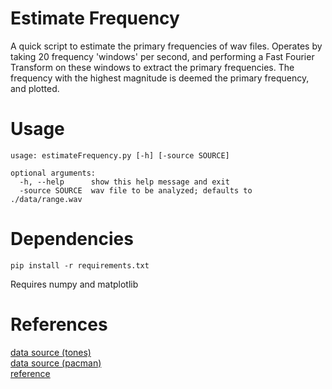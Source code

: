 # Estimate Frequency
A quick script to estimate the primary frequencies of wav files. Operates by taking 20 frequency 'windows' per second, and performing a Fast Fourier Transform on these windows to extract the primary frequencies. The frequency with the highest magnitude is deemed the primary frequency, and plotted.

# Usage
```
usage: estimateFrequency.py [-h] [-source SOURCE]

optional arguments:
  -h, --help      show this help message and exit
  -source SOURCE  wav file to be analyzed; defaults to ./data/range.wav
```

# Dependencies
```
pip install -r requirements.txt
```
Requires numpy and matplotlib

# References
[data source (tones)](http://www.mediacollege.com/audio/tone/download/)<br>
[data source (pacman)](http://www.classicgaming.cc/classics/pacman/sounds.php)<br>
[reference](http://stackoverflow.com/questions/604453/analyze-audio-using-fast-fourier-transform)
